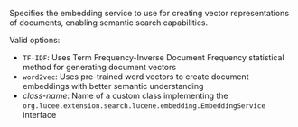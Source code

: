 Specifies the embedding service to use for creating vector representations of documents, enabling semantic search capabilities. 

Valid options:

- `TF-IDF`: Uses Term Frequency-Inverse Document Frequency statistical method for generating document vectors
- `word2vec`: Uses pre-trained word vectors to create document embeddings with better semantic understanding
- *class-name*: Name of a custom class implementing the `org.lucee.extension.search.lucene.embedding.EmbeddingService` interface